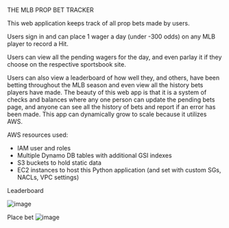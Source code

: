 THE MLB PROP BET TRACKER

This web application keeps track of all prop bets made by users.

Users sign in and can place 1 wager a day (under -300 odds) on any MLB player to record a Hit. 

Users can view all the pending wagers for the day, and even parlay it if they choose on the respective sportsbook site.

Users can also view a leaderboard of how well they, and others, have been betting throughout the MLB season and even view all the history bets players have made.
The beauty of this web app is that it is a system of checks and balances where any one person can update the pending bets page, and anyone can see all the history of bets and report if an error has been made.
This app can dynamically grow to scale because it utilizes AWS.


AWS resources used: 
 - IAM user and roles
 - Multiple Dynamo DB tables with additional GSI indexes
 - S3 buckets to hold static data
 - EC2 instances to host this Python application (and set with custom SGs, NACLs, VPC settings)



Leaderboard

![image](https://github.com/Daniel-Higgins/mlb_prop-b_tracker/assets/32625437/3089f681-1866-423f-923b-3c819217f023)




Place bet
![image](https://github.com/Daniel-Higgins/mlb_prop-b_tracker/assets/32625437/1f1e7294-d2b2-4f0d-95ea-0372ed08a0ca)
